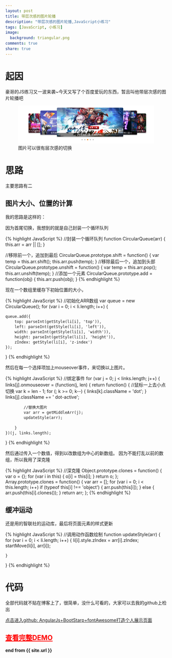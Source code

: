 ```yaml
---
layout: post
title: 带层次感的图片轮播
description: "带层次感的图片轮播,JavaScript小练习"
tags: [JavaScript, 小练习]
image:
  background: triangular.png
comments: true
share: true
---
```


# 起因

豪哥的JS练习又一波来袭~今天又写了个百度爱玩的东西，暂且叫他带层次感的图片轮播吧


<figure>
	<a href="/images/article/level-img-change/1.jpg">
		<img src="/images/article/level-img-change/1.jpg" alt="home" />
	</a>
	<figcaption>图片可以很有层次感的切换</figcaption>
</figure>



# 思路

主要思路有二

## 图片大小、位置的计算

我的思路是这样的：

因为首尾切换，我想到的就是自己封装一个循环队列

{% highlight JavaScript %}
//封装一个循环队列
function CircularQueue(arr) {
	this.arr = arr || [];
}

//移除前一个，追加到最后
CircularQueue.prototype.shift = function() {
		var temp = this.arr.shift();
		this.arr.push(temp);
	}
//移除最后一个，追加到头部
CircularQueue.prototype.unshift = function() {
		var temp = this.arr.pop();
		this.arr.unshift(temp);
	}
//添加一个元素
CircularQueue.prototype.add = function(obj) {
	this.arr.push(obj);
}
{% endhighlight %}

现在一个数组里缓存下初始位置的大小，

{% highlight JavaScript %}
//初始化ARR数组
var queue = new CircularQueue();
for (var i = 0; i < li.length; i++) {

	queue.add({
		top: parseInt(getStyle(li[i], 'top')),
		left: parseInt(getStyle(li[i], 'left')),
		width: parseInt(getStyle(li[i], 'width')),
		height: parseInt(getStyle(li[i], 'height')),
		zIndex: getStyle(li[i], 'z-index')
	});
}
{% endhighlight %}

然后在每一个选择项加上mouseover事件，来切换以上图片。

{% highlight JavaScript %}
//绑定事件
for (var j = 0; j < links.length; j++) {
	links[j].onmouseover = (function(j, len) {
		return function() {
			//鼠标一上去小点切换
			var k = len - 1;
			for (; k >= 0; k--) {
				links[k].className = 'dot';
			}
			links[j].className += ' dot-active';

			//替换大图片
			var arr = getMiddleArr(j);
			updateStyle(arr);

		}
	})(j, links.length);
}
{% endhighlight %}

然后通过传入一个数值，得到以改数组为中心的新数组。
因为不能打乱以前的数组，所以我用了深克隆

{% highlight JavaScript %}
//深克隆
Object.prototype.clones = function() {
	var o = {};
	for (var i in this) {
		o[i] = this[i];
	}
	return o;
};
Array.prototype.clones = function() {
	var arr = [];
	for (var i = 0; i < this.length; i++)
		if (typeof this[i] !== 'object') {
			arr.push(this[i]);
		} else {
			arr.push(this[i].clones());
		}
	return arr;
};
{% endhighlight %}



## 缓冲运动

还是用的智联社的运动库，最后将页面元素的样式更新

{% highlight JavaScript %}
//调用动作函数绘制
function updateStyle(arr) {
	for (var i = 0; i < li.length; i++) {
		li[i].style.zIndex = arr[i].zIndex;
		startMove(li[i], arr[i]);

	}
}
{% endhighlight %}


# 代码

全部代码就不贴在博客上了，很简单，没什么可看的，大家可以去我的github上检出


<a target="_blank"  href="https://github.com/hacke2/frontcode">点击进入github: AngularJs+BootStarp+fontAwesome打造个人展示页面</a><br/>

## <a target="_blank"  style="color:red" href="/works/demo/06/" >查看完整DEMO</a>

<strong>end from {{ site.url }}</strong>